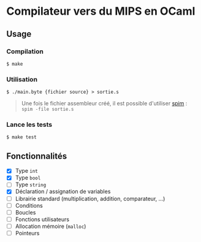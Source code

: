# Compilateur vers du MIPS en OCaml

## Usage

### Compilation

```
$ make
```

### Utilisation

```
$ ./main.byte {fichier source} > sortie.s
```

> Une fois le fichier assembleur créé, il est possible d'utiliser
> [spim](https://sourceforge.net/projects/spimsimulator/) : `spim -file sortie.s`

### Lance les tests

```
$ make test
```

## Fonctionnalités

-   [x] Type `int`
-   [x] Type `bool`
-   [ ] Type `string`
-   [x] Déclaration / assignation de variables
-   [ ] Librairie standard (multiplication, addition, comparateur, ...)
-   [ ] Conditions
-   [ ] Boucles
-   [ ] Fonctions utilisateurs
-   [ ] Allocation mémoire (`malloc`)
-   [ ] Pointeurs
